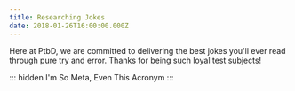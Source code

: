 ```yaml
---
title: Researching Jokes
date: 2018-01-26T16:00:00.000Z
---
```


Here at PtbD, we are committed to delivering the best jokes you'll ever read through pure try and error. Thanks for being such loyal test subjects!

::: hidden
I'm So Meta, Even This Acronym
:::